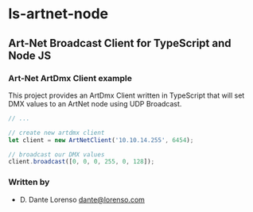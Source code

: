 # ls-artnet-node
## Art-Net Broadcast Client for TypeScript and Node JS

### Art-Net ArtDmx Client example

This project provides an ArtDmx Client written in TypeScript that will set DMX values to an ArtNet node
using UDP Broadcast.

```typescript
// ...

// create new artdmx client
let client = new ArtNetClient('10.10.14.255', 6454);

// broadcast our DMX values
client.broadcast([0, 0, 0, 255, 0, 128]);

```

### Written by
* D. Dante Lorenso <dante@lorenso.com>
